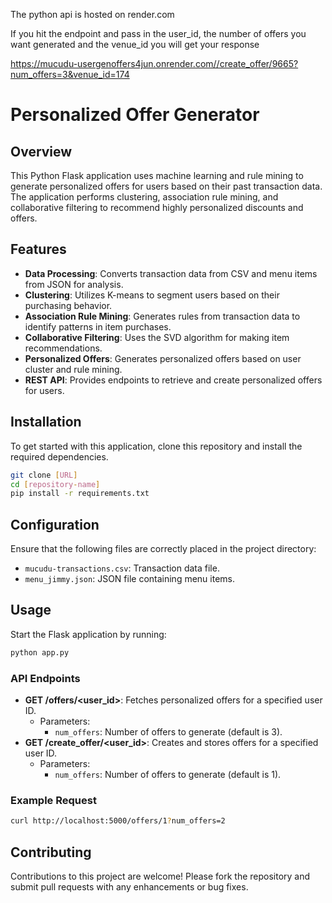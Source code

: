The python api is hosted on render.com

If you hit the endpoint and pass in the user_id, the number of offers you want generated and the venue_id you will get your response

https://mucudu-usergenoffers4jun.onrender.com//create_offer/9665?num_offers=3&venue_id=174

# Personalized Offer Generator

## Overview
This Python Flask application uses machine learning and rule mining to generate personalized offers for users based on their past transaction data. The application performs clustering, association rule mining, and collaborative filtering to recommend highly personalized discounts and offers.

## Features
- **Data Processing**: Converts transaction data from CSV and menu items from JSON for analysis.
- **Clustering**: Utilizes K-means to segment users based on their purchasing behavior.
- **Association Rule Mining**: Generates rules from transaction data to identify patterns in item purchases.
- **Collaborative Filtering**: Uses the SVD algorithm for making item recommendations.
- **Personalized Offers**: Generates personalized offers based on user cluster and rule mining.
- **REST API**: Provides endpoints to retrieve and create personalized offers for users.

## Installation

To get started with this application, clone this repository and install the required dependencies.

```bash
git clone [URL]
cd [repository-name]
pip install -r requirements.txt
```

## Configuration
Ensure that the following files are correctly placed in the project directory:
- `mucudu-transactions.csv`: Transaction data file.
- `menu_jimmy.json`: JSON file containing menu items.

## Usage

Start the Flask application by running:

```bash
python app.py
```


### API Endpoints
- **GET /offers/<user_id>**: Fetches personalized offers for a specified user ID.
  - Parameters:
    - `num_offers`: Number of offers to generate (default is 3).
- **GET /create_offer/<user_id>**: Creates and stores offers for a specified user ID.
  - Parameters:
    - `num_offers`: Number of offers to generate (default is 1).

### Example Request
```bash
curl http://localhost:5000/offers/1?num_offers=2
```


## Contributing
Contributions to this project are welcome! Please fork the repository and submit pull requests with any enhancements or bug fixes.



